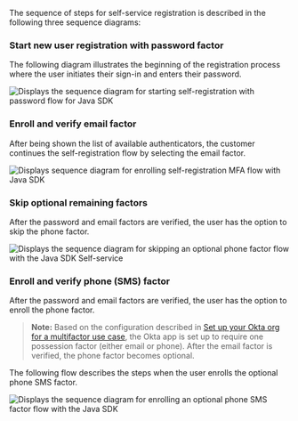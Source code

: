 The sequence of steps for self-service registration is described in the following three sequence diagrams:

### Start new user registration with password factor

The following diagram illustrates the beginning of the registration process where the user initiates their sign-in and enters their password.

<div class="common-image-format">

![Displays the sequence diagram for starting self-registration with password flow for Java SDK](/img/oie-embedded-sdk/oie-embedded-sdk-use-case-simple-self-serv-seq-start-java.png)

</div>

### Enroll and verify email factor

After being shown the list of available authenticators, the customer continues the self-registration flow by selecting the email factor.

<div class="common-image-format">

![Displays sequence diagram for enrolling self-registration MFA flow with Java SDK](/img/oie-embedded-sdk/oie-embedded-sdk-use-case-simple-self-serv-seq-enroll-verify-java.png)

</div>

### Skip optional remaining factors

After the password and email factors are verified, the user has the option to skip the phone factor.

<div class="common-image-format">

![Displays the sequence diagram for skipping an optional phone factor flow with the Java SDK Self-service](/img/oie-embedded-sdk/oie-embedded-sdk-use-case-simple-self-serv-seq-skip-phone-java.png)

</div>

### Enroll and verify phone (SMS) factor

After the password and email factors are verified, the user has the option to enroll the phone factor.

> **Note:** Based on the configuration described in [Set up your Okta org for a multifactor use case](/docs/guides/oie-embedded-common-org-setup/java/main/#set-up-your-okta-org-for-a-multifactor-use-case), the Okta app is set up to require one possession factor (either email or phone). After the email factor is verified, the phone factor becomes optional.

The following flow describes the steps when the user enrolls the optional phone SMS factor.

<div class="common-image-format">

![Displays the sequence diagram for enrolling an optional phone SMS factor flow with the Java SDK](/img/oie-embedded-sdk/oie-embedded-sdk-use-case-simple-self-serv-seq-phone-java.png)

</div>
